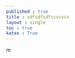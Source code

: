 ```yaml
---
published : true 
title : sdfsdfsdfccvcvcv  
layout : single 
toc : true 
katex : True 
---
```

m


```python

```
